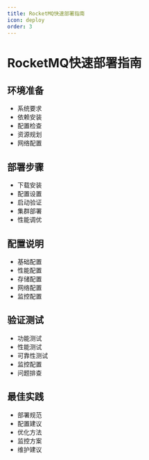 ```yaml
---
title: RocketMQ快速部署指南
icon: deploy
order: 3
---
```


# RocketMQ快速部署指南

## 环境准备
- 系统要求
- 依赖安装
- 配置检查
- 资源规划
- 网络配置

## 部署步骤
- 下载安装
- 配置设置
- 启动验证
- 集群部署
- 性能调优

## 配置说明
- 基础配置
- 性能配置
- 存储配置
- 网络配置
- 监控配置

## 验证测试
- 功能测试
- 性能测试
- 可靠性测试
- 监控配置
- 问题排查

## 最佳实践
- 部署规范
- 配置建议
- 优化方法
- 监控方案
- 维护建议
